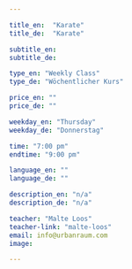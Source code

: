 ```yaml
---

title_en:  "Karate"
title_de:  "Karate"

subtitle_en:
subtitle_de:

type_en: "Weekly Class"
type_de: "Wöchentlicher Kurs"

price_en: ""
price_de: ""

weekday_en: "Thursday"
weekday_de: "Donnerstag"

time: "7:00 pm"
endtime: "9:00 pm"

language_en: ""
language_de: ""

description_en: "n/a"
description_de: "n/a"

teacher: "Malte Loos"
teacher-link: "malte-loos"
email: info@urbanraum.com
image:

---
```

